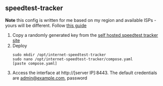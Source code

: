 ## speedtest-tracker
**Note** this config is written for me based on my region and available ISPs - yours will be different. Follow [this guide](https://pimylifeup.com/docker-internet-speedtest-tracker/)
1. Copy a randomly generated key from the [self hosted speedtest tracker site](https://speedtest-tracker.dev/)
2. Deploy
    ```
    sudo mkdir /opt/internet-speedtest-tracker
    sudo nano /opt/internet-speedtest-tracker/compose.yaml
    [paste compose.yaml]
    ```
3. Access the interface at http://[server IP]:8443. The default credentials are admin@example.com, password